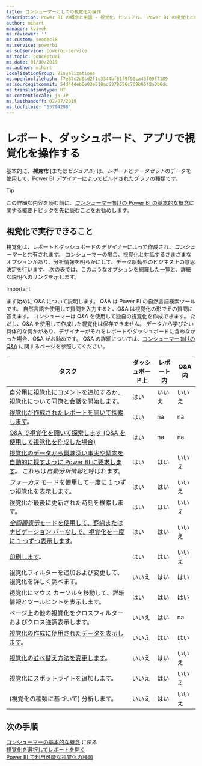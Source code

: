 ```yaml
---
title: コンシューマーとしての視覚化の操作
description: Power BI の概念と用語 - 視覚化、ビジュアル。 Power BI の視覚化とビジュアルの概要。
author: mihart
manager: kvivek
ms.reviewer: ''
ms.custom: seodec18
ms.service: powerbi
ms.subservice: powerbi-service
ms.topic: conceptual
ms.date: 01/30/2019
ms.author: mihart
LocalizationGroup: Visualizations
ms.openlocfilehash: f7e83c2d0cd2f1c3344bf61f9f90ca43f09f7189
ms.sourcegitcommit: 54d44deb6e03e518ad6378656c769b06f2a0b6dc
ms.translationtype: HT
ms.contentlocale: ja-JP
ms.lasthandoff: 02/07/2019
ms.locfileid: "55794298"
---
```

# <a name="interact-with-visualizations-in-reports-dashboards-and-apps"></a>レポート、ダッシュボード、アプリで視覚化を操作する

基本的に、***視覚化*** (または*ビジュアル*) は、*レポート*と*データセット*のデータを使用して、Power BI *デザイナー*によってビルドされたグラフの種類です。 

> [!TIP]
> この詳細な内容を読む前に、[*コンシューマー*向けの Power BI の基本的な概念](end-user-basic-concepts.md)に関する概要トピックを先に読むことをお勧めします。

## <a name="what-can-i-do-with-visualizations"></a>視覚化で実行できること

視覚化は、レポートとダッシュボードの*デザイナー*によって作成され、*コンシューマー*と共有されます。 コンシューマーの場合、視覚化と対話するさまざまなオプションがあり、分析情報を明らかにして、データ駆動型のビジネス上の意思決定を行います。 次の表では、このようなオプションを網羅した一覧と、詳細な説明へのリンクを示します。

> [!IMPORTANT]
> まず始めに Q&A について説明します。 Q&A は Power BI の自然言語検索ツールです。 自然言語を使用して質問を入力すると、Q&A は視覚化の形でその質問に答えます。 コンシューマーは Q&A を使用して独自の視覚化を作成できます。 ただし、Q&A を使用して作成した視覚化は保存できません。 データから学びたい具体的な何かがあり、デザイナーがそれをレポートやダッシュボードに含めなかった場合、Q&A がお勧めです。 Q&A の詳細については、[コンシューマー向けの Q&A](end-user-q-and-a.md) に関するページを参照してください。



|タスク  |ダッシュボード上  |レポート内  | Q&A 内
|---------|---------|---------|--------|
|[自分用に視覚化にコメントを追加するか、視覚化について同僚と会話を開始します](end-user-comment.md)。     |  はい       |   いいえ      |  いいえ  |
|[視覚化が作成されたレポートを開いて探索します](end-user-tiles.md)。     |    はい     |   na      |  na |
|[Q&A で視覚化を開いて探索します (Q&A を使用して視覚化を作成した場合)](end-user-q-and-a.md)     |   はい      |   na      |  na  |
|[視覚化のデータから興味深い事実や傾向を自動的に探すように Power BI に要求します](end-user-insights.md)。  これらは*自動分析情報*と呼ばれます。     |    はい     |   はい      | いいえ   |
|[*フォーカス* モードを使用して一度に 1 つずつ視覚化を表示します](end-user-focus.md)。     | はい        |   はい      | いいえ  |
|視覚化が最後に更新された時刻を検索します。     |  はい       |    はい     | いいえ  |
|[*全画面表示*モードを使用して、罫線またはナビゲーション バーなしで、視覚化を一度に 1 つずつ表示します](end-user-focus.md)。     |   はい      |  はい       | いいえ  |
|[印刷します](end-user-print.md)。     |  はい       |   はい      | いいえ  |
|視覚化フィルターを追加および変更して、視覚化を詳しく調べます。     |    いいえ     |   はい      | はい  |
|視覚化にマウス カーソルを移動して、詳細情報とツールヒントを表示します。     |    はい     |   はい      | はい  |
|ページ上の他の視覚化をクロスフィルターおよびクロス強調表示します。     |   いいえ      |   はい      | na  |
|[視覚化の作成に使用されたデータを表示します](end-user-show-data.md)。     |  いいえ       |   はい      | はい  |
| [視覚化の並べ替え方法を変更します](end-user-search-sort.md)。 | いいえ  | はい  | いいえ  |
| 視覚化にスポットライトを追加します。 | いいえ  | はい  |  いいえ |
| (視覚化の種類に基づいて) 分析します。 | いいえ  | はい  | いいえ  |

## <a name="next-steps"></a>次の手順
[コンシューマーの基本的な概念](end-user-basic-concepts.md)  に戻る  
[視覚化を選択してレポートを開く](end-user-report-open.md)    
[Power BI で利用可能な視覚化の種類](end-user-visual-type.md)